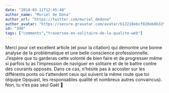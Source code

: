 ```yaml
---
date: "2014-03-11T12:45:40"
author_name: "Muriel de Dona"
author_url: "https://twitter.com/muriel_dedona"
author_avatar: "https://secure.gravatar.com/avatar/b12210ebcf020eb8b3295bc1c8617e5b"
id: "340"
tags: ["comments","traversee-en-solitaire-de-la-qualite-web"]
---
```

Merci pour cet excellent article (et pour la citation) qui démontre une bonne analyse de la problématique et une belle conscience professionnelle. J’espère que tu garderas cette volonté de bien faire et de progresser même si parfois tu as l’impression de naviguer en solitaire et de te battre contre des courants opposés. Dans ce cas, n’hésite pas à accoster sur les différents ponts où t’attendent ceux qui suivent la même route que toi (équipe Opquast, les responsables qualité et nombreux autres convaincus).  
Non, tu n’es pas seul Gaël 🙂